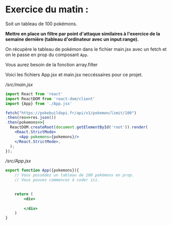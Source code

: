 # Exercice du matin :
Soit un tableau de 100 pokémons.

**Mettre en place un filtre par point d'attaque similaires à l'exercice de la semaine dernière (tableau d'ordinateur avec un input:range).**

On récupère le tableau de pokémon dans le fichier main.jsx avec un fetch et on le passe en prop du composant `App`.

Vous aurez besoin de la fonction array.filter 

Voici les fichiers App.jsx et main.jsx neccéssaires pour ce projet.

*/src/main.jsx*
```jsx
import React from 'react'
import ReactDOM from 'react-dom/client'
import {App} from './App.jsx'

fetch("https://pokebuildapi.fr/api/v1/pokemon/limit/100")
.then(res=>res.json())
.then(pokemons=>{
  ReactDOM.createRoot(document.getElementById('root')).render(
    <React.StrictMode>
      <App pokemons={pokemons}/>
    </React.StrictMode>,
  );
});
```

*/src/App.jsx*
```jsx
export function App({pokemons}){
    // Vous possédez un tableau de 100 pokémons en prop.
    // Vous pouvez commencez à coder ici.
    

    return (
        <div> 
        
        </div> 
    )
}
```